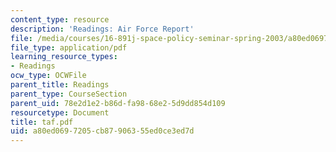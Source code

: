 ```yaml
---
content_type: resource
description: 'Readings: Air Force Report'
file: /media/courses/16-891j-space-policy-seminar-spring-2003/a80ed0697205cb87906355ed0ce3ed7d_taf.pdf
file_type: application/pdf
learning_resource_types:
- Readings
ocw_type: OCWFile
parent_title: Readings
parent_type: CourseSection
parent_uid: 78e2d1e2-b86d-fa98-68e2-5d9dd854d109
resourcetype: Document
title: taf.pdf
uid: a80ed069-7205-cb87-9063-55ed0ce3ed7d
---
```

